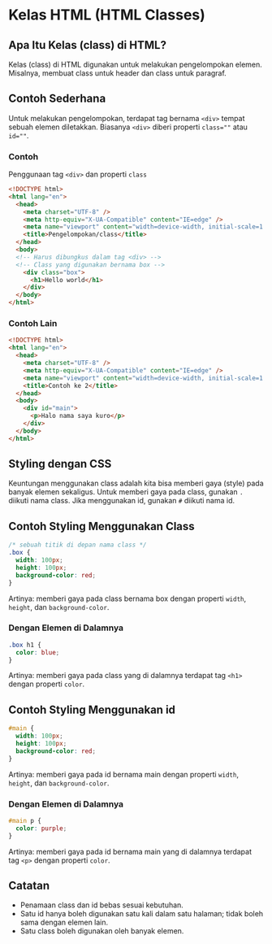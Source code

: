 # Kelas HTML (HTML Classes)

## Apa Itu Kelas (class) di HTML?

Kelas (class) di HTML digunakan untuk melakukan pengelompokan elemen. Misalnya, membuat class untuk header dan class untuk paragraf.

## Contoh Sederhana

Untuk melakukan pengelompokan, terdapat tag bernama `<div>` tempat sebuah elemen diletakkan. Biasanya `<div>` diberi properti `class=""` atau `id=""`.

### Contoh

Penggunaan tag `<div>` dan properti `class`

```html
<!DOCTYPE html>
<html lang="en">
  <head>
    <meta charset="UTF-8" />
    <meta http-equiv="X-UA-Compatible" content="IE=edge" />
    <meta name="viewport" content="width=device-width, initial-scale=1.0" />
    <title>Pengelompokan/class</title>
  </head>
  <body>
  <!-- Harus dibungkus dalam tag <div> -->
  <!-- Class yang digunakan bernama box -->
    <div class="box">
      <h1>Hello world</h1>
    </div>
  </body>
</html>
```

### Contoh Lain

```html
<!DOCTYPE html>
<html lang="en">
  <head>
    <meta charset="UTF-8" />
    <meta http-equiv="X-UA-Compatible" content="IE=edge" />
    <meta name="viewport" content="width=device-width, initial-scale=1.0" />
    <title>Contoh ke 2</title>
  </head>
  <body>
    <div id="main">
      <p>Halo nama saya kuro</p>
    </div>
  </body>
</html>
```

## Styling dengan CSS

Keuntungan menggunakan class adalah kita bisa memberi gaya (style) pada banyak elemen sekaligus. Untuk memberi gaya pada class, gunakan `.` diikuti nama class. Jika menggunakan id, gunakan `#` diikuti nama id.

## Contoh Styling Menggunakan Class

```css
/* sebuah titik di depan nama class */
.box {
  width: 100px;
  height: 100px;
  background-color: red;
}
```

Artinya: memberi gaya pada class bernama box dengan properti `width`, `height`, dan `background-color`.

### Dengan Elemen di Dalamnya

```css
.box h1 {
  color: blue;
}
```

Artinya: memberi gaya pada class yang di dalamnya terdapat tag `<h1>` dengan properti `color`.

## Contoh Styling Menggunakan id

<!-- tanda pagar (#) di depan nama id -->

```css
#main {
  width: 100px;
  height: 100px;
  background-color: red;
}
```

Artinya: memberi gaya pada id bernama main dengan properti `width`, `height`, dan `background-color`.

### Dengan Elemen di Dalamnya

```css
#main p {
  color: purple;
}
```

Artinya: memberi gaya pada id bernama main yang di dalamnya terdapat tag `<p>` dengan properti `color`.

## Catatan

- Penamaan class dan id bebas sesuai kebutuhan.
- Satu id hanya boleh digunakan satu kali dalam satu halaman; tidak boleh sama dengan elemen lain.
- Satu class boleh digunakan oleh banyak elemen.

